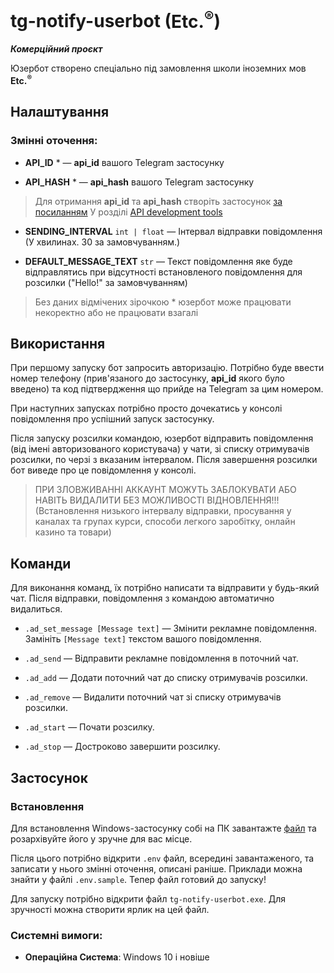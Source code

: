 # tg-notify-userbot (**Etc.<sup>®</sup>**)

***Комерційний проєкт***

Юзербот створено спеціально під замовлення школи іноземних мов **Etc.<sup>®</sup>**

## Налаштування

### Змінні оточення:

+ **API_ID** * — **api_id** вашого Telegram застосунку
- **API_HASH** * — **api_hash** вашого Telegram застосунку
> Для отримання **api_id** та **api_hash** створіть застосунок [за посиланням](https://my.telegram.org/auth) У розділі [API development tools](https://my.telegram.org/apps)
+ **SENDING_INTERVAL** `int | float` — Інтервал відправки повідомлення (У хвилинах. 30 за замовчуванням.)
- **DEFAULT_MESSAGE_TEXT** `str` — Текст повідомлення яке буде відправлятись при відсутності встановленого повідомлення для розсилки ("Hello!" за замовчуванням)

> Без даних відмічених зірочкою * юзербот може працювати некоректно або не працювати взагалі

## Використання

При першому запуску бот запросить авторизацію.
Потрібно буде ввести номер телефону (прив'язаного до застосунку, **api_id** якого було введено)
та код підтвердження що прийде на Telegram за цим номером.

При наступних запусках потрібно просто дочекатись у консолі повідомлення про успішний запуск застосунку.

Після запуску розсилки командою, юзербот відправить повідомлення (від імені авторизованого користувача)
у чати, зі списку отримувачів розсилки, по черзі з вказаним інтервалом.
Після завершення розсилки бот виведе про це повідомлення у консолі.

> ПРИ ЗЛОВЖИВАННІ АККАУНТ МОЖУТЬ ЗАБЛОКУВАТИ АБО НАВІТЬ ВИДАЛИТИ БЕЗ МОЖЛИВОСТІ ВІДНОВЛЕННЯ!!!\
> (Встановлення низького інтервалу відправки, просування у каналах та групах курси, способи легкого заробітку, онлайн казино та товари)

## Команди

Для виконання команд, їх потрібно написати та відправити у будь-який чат.
Після відправки, повідомлення з командою автоматично видалиться.

+ `.ad_set_message [Message text]` — Змінити рекламне повідомлення. Замініть `[Message text]` текстом вашого повідомлення.
- `.ad_send` — Відправити рекламне повідомлення в поточний чат.
+ `.ad_add` — Додати поточний чат до списку отримувачів розсилки.
- `.ad_remove` — Видалити поточний чат зі списку отримувачів розсилки.
+ `.ad_start` — Почати розсилку.
- `.ad_stop` — Достроково завершити розсилку.


## Застосунок

### Встановлення

Для встановлення Windows-застосунку собі на ПК
завантажте [файл](https://drive.google.com/file/d/1y_twUlQWKXrG5aczBc9NBItCMDrnCZuD/view?usp=sharing)
та розархівуйте його у зручне для вас місце.

Після цього потрібно відкрити `.env` файл, всередині завантаженого, та записати у нього змінні оточення, описані раніше.
Приклади можна знайти у файлі `.env.sample`. Тепер файл готовий до запуску!

Для запуску потрібно відкрити файл `tg-notify-userbot.exe`. Для зручності можна створити ярлик на цей файл.

### Системні вимоги:
- **Операційна Система**: Windows 10 і новіше

